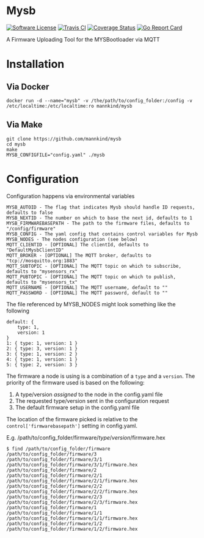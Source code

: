 # Mysb

[![Software
License](https://img.shields.io/badge/License-MIT-orange.svg?style=flat-square)](https://github.com/mannkind/mysb/blob/master/LICENSE.md)
[![Travis CI](https://img.shields.io/travis/mannkind/mysb/master.svg?style=flat-square)](https://travis-ci.org/mannkind/mysb)
[![Coverage Status](https://img.shields.io/codecov/c/github/mannkind/mysb/master.svg)](http://codecov.io/github/mannkind/mysb?branch=master)
[![Go Report Card](https://goreportcard.com/badge/github.com/mannkind/mysb)](https://goreportcard.com/report/github.com/mannkind/mysb)

A Firmware Uploading Tool for the MYSBootloader via MQTT

# Installation

## Via Docker
```
docker run -d --name="mysb" -v /the/path/to/config_folder:/config -v /etc/localtime:/etc/localtime:ro mannkind/mysb
```

## Via Make
```
git clone https://github.com/mannkind/mysb
cd mysb
make
MYSB_CONFIGFILE="config.yaml" ./mysb 
```

# Configuration

Configuration happens via environmental variables

```
MYSB_AUTOID - The flag that indicates Mysb should handle ID requests, defaults to false
MYSB_NEXTID - The number on which to base the next id, defaults to 1
MYSB_FIRMWAREBASEPATH - The path to the firmware files, defaults to "/config/firmware"
MYSB_CONFIG - The yaml config that contains control variables for Mysb
MYSB_NODES - The nodes configuration (see below)
MQTT_CLIENTID - [OPTIONAL] The clientId, defaults to "DefaultMysbClientID"
MQTT_BROKER - [OPTIONAL] The MQTT broker, defaults to "tcp://mosquitto.org:1883"
MQTT_SUBTOPIC - [OPTIONAL] The MQTT topic on which to subscribe, defaults to "mysensors_rx"
MQTT_PUBTOPIC - [OPTIONAL] The MQTT topic on which to publish, defaults to "mysensors_tx"
MQTT_USERNAME - [OPTIONAL] The MQTT username, default to ""
MQTT_PASSWORD - [OPTIONAL] The MQTT password, default to ""
```

The file referenced by MYSB_NODES might look something like the following

```
default: {
    type: 1,
    version: 1
}
1: { type: 1, version: 1 }
2: { type: 3, version: 1 }
3: { type: 1, version: 2 }
4: { type: 1, version: 1 }
5: { type: 2, version: 3 }
```

The firmware a node is using is a combination of a `type` and a `version`. The priority of the firmware used is based on the following:

1. A type/version *assigned* to the node in the config.yaml file
2. The requested type/version sent in the configuration request
3. The default firmware setup in the config.yaml file

The location of the firmware picked is relative to the `control['firmwarebasepath']` setting in config.yaml.

E.g. /path/to/config_folder/firmware/_type_/_version_/firmware.hex

```
$ find /path/to/config_folder/firmware
/path/to/config_folder/firmware/3
/path/to/config_folder/firmware/3/1
/path/to/config_folder/firmware/3/1/firmware.hex
/path/to/config_folder/firmware/2
/path/to/config_folder/firmware/2/1
/path/to/config_folder/firmware/2/1/firmware.hex
/path/to/config_folder/firmware/2/2
/path/to/config_folder/firmware/2/2/firmware.hex
/path/to/config_folder/firmware/2/3
/path/to/config_folder/firmware/2/3/firmware.hex
/path/to/config_folder/firmware/1
/path/to/config_folder/firmware/1/1
/path/to/config_folder/firmware/1/1/firmware.hex
/path/to/config_folder/firmware/1/2
/path/to/config_folder/firmware/1/2/firmware.hex
```
